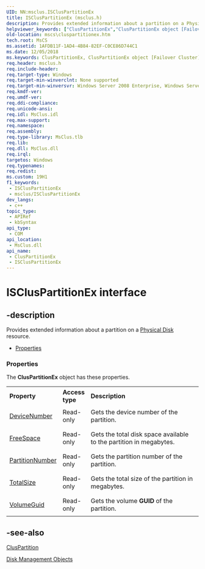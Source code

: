 ```yaml
---
UID: NN:msclus.ISClusPartitionEx
title: ISClusPartitionEx (msclus.h)
description: Provides extended information about a partition on a Physical Disk resource.
helpviewer_keywords: ["ClusPartitionEx","ClusPartitionEx object [Failover Cluster]","ClusPartitionEx object [Failover Cluster]","described","ISClusPartitionEx","msclus/ClusPartitionEx","mscs.cluspartitionex"]
old-location: mscs\cluspartitionex.htm
tech.root: MsCS
ms.assetid: 1AFDB11F-1AD4-4B84-82EF-C0CE86D744C1
ms.date: 12/05/2018
ms.keywords: ClusPartitionEx, ClusPartitionEx object [Failover Cluster], ClusPartitionEx object [Failover Cluster],described, ISClusPartitionEx, msclus/ClusPartitionEx, mscs.cluspartitionex
req.header: msclus.h
req.include-header: 
req.target-type: Windows
req.target-min-winverclnt: None supported
req.target-min-winversvr: Windows Server 2008 Enterprise, Windows Server 2008 Datacenter
req.kmdf-ver: 
req.umdf-ver: 
req.ddi-compliance: 
req.unicode-ansi: 
req.idl: MsClus.idl
req.max-support: 
req.namespace: 
req.assembly: 
req.type-library: MsClus.tlb
req.lib: 
req.dll: MsClus.dll
req.irql: 
targetos: Windows
req.typenames: 
req.redist: 
ms.custom: 19H1
f1_keywords:
 - ISClusPartitionEx
 - msclus/ISClusPartitionEx
dev_langs:
 - c++
topic_type:
 - APIRef
 - kbSyntax
api_type:
 - COM
api_location:
 - MsClus.dll
api_name:
 - ClusPartitionEx
 - ISClusPartitionEx
---
```


# ISClusPartitionEx interface


## -description

Provides extended information about a partition on a  <a href="https://docs.microsoft.com/previous-versions/windows/desktop/mscs/physical-disk">Physical Disk</a> resource.
<ul>
<li><a href="https://docs.microsoft.com/">Properties</a></li>
</ul><h3><a id="properties"></a>Properties</h3>The <b xmlns:loc="http://microsoft.com/wdcml/l10n">ClusPartitionEx</b> object has these properties.
<table class="members" id="memberListProperties">
<tr>
<th align="left" width="27%">Property</th>
<th align="left" width="10%">Access type</th>
<th align="left" width="63%">Description</th>
</tr>
<tr data="declared;">
<td align="left" width="27%" xml:space="preserve">

<a href="https://docs.microsoft.com/previous-versions/windows/desktop/mscs/cluspartitionex-devicenumber">DeviceNumber</a>


</td>
<td align="left" width="10%">
Read-only

</td>
<td align="left" width="63%">
Gets the device number of the partition.

</td>
</tr>
<tr data="declared;">
<td align="left" width="27%" xml:space="preserve">

<a href="https://docs.microsoft.com/previous-versions/windows/desktop/mscs/cluspartitionex-freespace">FreeSpace</a>


</td>
<td align="left" width="10%">
Read-only

</td>
<td align="left" width="63%">
Gets the total disk space available to the partition in megabytes.

</td>
</tr>
<tr data="declared;">
<td align="left" width="27%" xml:space="preserve">

<a href="https://docs.microsoft.com/previous-versions/windows/desktop/mscs/cluspartitionex-partitionnumber">PartitionNumber</a>


</td>
<td align="left" width="10%">
Read-only

</td>
<td align="left" width="63%">
Gets the partition number of the partition.

</td>
</tr>
<tr data="declared;">
<td align="left" width="27%" xml:space="preserve">

<a href="https://docs.microsoft.com/previous-versions/windows/desktop/mscs/cluspartitionex-totalsize">TotalSize</a>


</td>
<td align="left" width="10%">
Read-only

</td>
<td align="left" width="63%">
Gets the total size of the partition in megabytes.

</td>
</tr>
<tr data="declared;">
<td align="left" width="27%" xml:space="preserve">

<a href="https://docs.microsoft.com/previous-versions/windows/desktop/mscs/cluspartitionex-volumeguid">VolumeGuid</a>


</td>
<td align="left" width="10%">
Read-only

</td>
<td align="left" width="63%">
Gets the volume <b>GUID</b> of the partition.

</td>
</tr>
</table>

## -see-also

<a href="https://docs.microsoft.com/previous-versions/windows/desktop/api/msclus/nn-msclus-iscluspartitionex">ClusPartition</a>



<a href="https://docs.microsoft.com/previous-versions/windows/desktop/mscs/disk-management-objects">Disk Management Objects</a>

